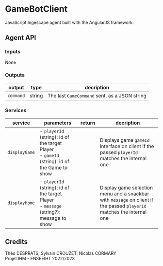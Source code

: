 # GameBotClient
JavaScript Ingescape agent built with the AngularJS framework.

## Agent API
### Inputs
None

### Outputs
| output| type | decription |
|-|-|-|
| `command` | string | The last `GameCommand` sent, as a JSON string |

### Services
| service | parameters | return | decription |
|---|---|---|---|
| `displayGame` | - `playerId` (string): id of the target Player<br>- `gameId` (string): id of the Game to show |  | Displays game `gameId` interface on client if the passed `playerId` matches the internal one |
| `displayHome` | - `playerId` (string): id of the target Player<br>- `message` (string?): message to show |  | Display game selection menu and a snackbar with `message` on client if the passed `playerId` matches the internal one |


## Credits

Théo DESPRATS, Sylvain CROUZET, Nicolas CORMARY  
Projet IHM - ENSEEIHT 2022/2023
